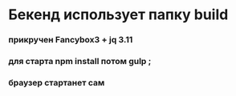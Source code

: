 <h1>Бекенд использует папку build</h1>
<h3>прикручен Fancybox3 + jq 3.11 </h3>
  
<h3>для старта npm install потом gulp ;</h3>
<h3>браузер стартанет сам</h3>
